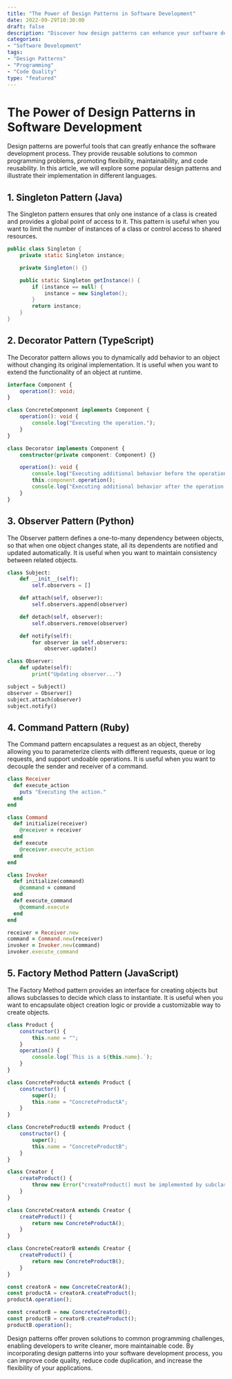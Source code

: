 ```yaml
--- 
title: "The Power of Design Patterns in Software Development" 
date: 2022-09-29T10:30:00 
draft: false 
description: "Discover how design patterns can enhance your software development process and improve code quality."
categories: 
- "Software Development" 
tags: 
- "Design Patterns" 
- "Programming" 
- "Code Quality" 
type: "featured" 
---
```


# The Power of Design Patterns in Software Development

Design patterns are powerful tools that can greatly enhance the software development process. They provide reusable solutions to common programming problems, promoting flexibility, maintainability, and code reusability. In this article, we will explore some popular design patterns and illustrate their implementation in different languages.

## 1. Singleton Pattern (Java)

The Singleton pattern ensures that only one instance of a class is created and provides a global point of access to it. This pattern is useful when you want to limit the number of instances of a class or control access to shared resources.

```java
public class Singleton {
    private static Singleton instance;

    private Singleton() {}

    public static Singleton getInstance() {
        if (instance == null) {
            instance = new Singleton();
        }
        return instance;
    }
}
```

## 2. Decorator Pattern (TypeScript)

The Decorator pattern allows you to dynamically add behavior to an object without changing its original implementation. It is useful when you want to extend the functionality of an object at runtime.

```typescript
interface Component {
    operation(): void;
}

class ConcreteComponent implements Component {
    operation(): void {
        console.log("Executing the operation.");
    }
}

class Decorator implements Component {
    constructor(private component: Component) {}

    operation(): void {
        console.log("Executing additional behavior before the operation.");
        this.component.operation();
        console.log("Executing additional behavior after the operation.");
    }
}
```

## 3. Observer Pattern (Python)

The Observer pattern defines a one-to-many dependency between objects, so that when one object changes state, all its dependents are notified and updated automatically. It is useful when you want to maintain consistency between related objects.

```python
class Subject:
    def __init__(self):
        self.observers = []

    def attach(self, observer):
        self.observers.append(observer)

    def detach(self, observer):
        self.observers.remove(observer)

    def notify(self):
        for observer in self.observers:
            observer.update()

class Observer:
    def update(self):
        print("Updating observer...")

subject = Subject()
observer = Observer()
subject.attach(observer)
subject.notify()
```

## 4. Command Pattern (Ruby)

The Command pattern encapsulates a request as an object, thereby allowing you to parameterize clients with different requests, queue or log requests, and support undoable operations. It is useful when you want to decouple the sender and receiver of a command.

```ruby
class Receiver
  def execute_action
    puts "Executing the action."
  end
end

class Command
  def initialize(receiver)
    @receiver = receiver
  end
  def execute
    @receiver.execute_action
  end
end

class Invoker
  def initialize(command)
    @command = command
  end
  def execute_command
    @command.execute
  end
end

receiver = Receiver.new
command = Command.new(receiver)
invoker = Invoker.new(command)
invoker.execute_command
```

## 5. Factory Method Pattern (JavaScript)

The Factory Method pattern provides an interface for creating objects but allows subclasses to decide which class to instantiate. It is useful when you want to encapsulate object creation logic or provide a customizable way to create objects.

```javascript
class Product {
    constructor() {
        this.name = "";
    }
    operation() {
        console.log(`This is a ${this.name}.`);
    }
}

class ConcreteProductA extends Product {
    constructor() {
        super();
        this.name = "ConcreteProductA";
    }
}

class ConcreteProductB extends Product {
    constructor() {
        super();
        this.name = "ConcreteProductB";
    }
}

class Creator {
    createProduct() {
        throw new Error("createProduct() must be implemented by subclasses.");
    }
}

class ConcreteCreatorA extends Creator {
    createProduct() {
        return new ConcreteProductA();
    }
}

class ConcreteCreatorB extends Creator {
    createProduct() {
        return new ConcreteProductB();
    }
}

const creatorA = new ConcreteCreatorA();
const productA = creatorA.createProduct();
productA.operation();

const creatorB = new ConcreteCreatorB();
const productB = creatorB.createProduct();
productB.operation();
```

Design patterns offer proven solutions to common programming challenges, enabling developers to write cleaner, more maintainable code. By incorporating design patterns into your software development process, you can improve code quality, reduce code duplication, and increase the flexibility of your applications.
